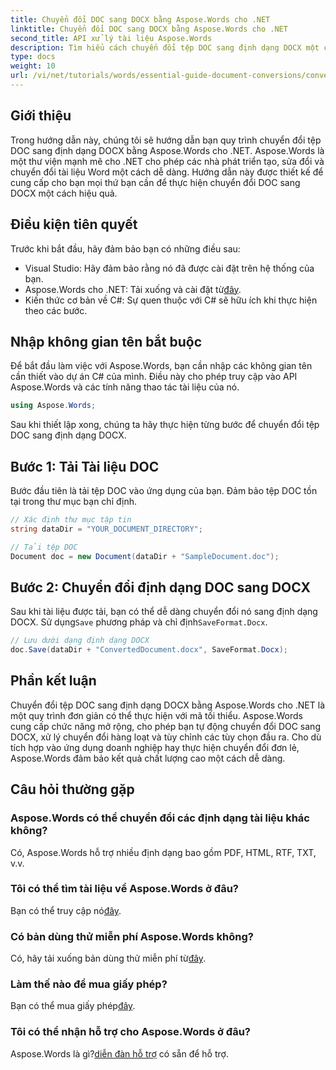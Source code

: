 ```yaml
---
title: Chuyển đổi DOC sang DOCX bằng Aspose.Words cho .NET
linktitle: Chuyển đổi DOC sang DOCX bằng Aspose.Words cho .NET
second_title: API xử lý tài liệu Aspose.Words
description: Tìm hiểu cách chuyển đổi tệp DOC sang định dạng DOCX một cách liền mạch bằng Aspose.Words cho .NET. Hướng dẫn từng bước của chúng tôi bao gồm các điều kiện tiên quyết, ví dụ về mã và các tùy chọn nâng cao.
type: docs
weight: 10
url: /vi/net/tutorials/words/essential-guide-document-conversions/convert-doc-to-docx/
---
```

## Giới thiệu

Trong hướng dẫn này, chúng tôi sẽ hướng dẫn bạn quy trình chuyển đổi tệp DOC sang định dạng DOCX bằng Aspose.Words cho .NET. Aspose.Words là một thư viện mạnh mẽ cho .NET cho phép các nhà phát triển tạo, sửa đổi và chuyển đổi tài liệu Word một cách dễ dàng. Hướng dẫn này được thiết kế để cung cấp cho bạn mọi thứ bạn cần để thực hiện chuyển đổi DOC sang DOCX một cách hiệu quả.

## Điều kiện tiên quyết

Trước khi bắt đầu, hãy đảm bảo bạn có những điều sau:
- Visual Studio: Hãy đảm bảo rằng nó đã được cài đặt trên hệ thống của bạn.
-  Aspose.Words cho .NET: Tải xuống và cài đặt từ[đây](https://releases.aspose.com/words/net/).
- Kiến thức cơ bản về C#: Sự quen thuộc với C# sẽ hữu ích khi thực hiện theo các bước.

## Nhập không gian tên bắt buộc

Để bắt đầu làm việc với Aspose.Words, bạn cần nhập các không gian tên cần thiết vào dự án C# của mình. Điều này cho phép truy cập vào API Aspose.Words và các tính năng thao tác tài liệu của nó.

```csharp
using Aspose.Words;
```

Sau khi thiết lập xong, chúng ta hãy thực hiện từng bước để chuyển đổi tệp DOC sang định dạng DOCX.

## Bước 1: Tải Tài liệu DOC

Bước đầu tiên là tải tệp DOC vào ứng dụng của bạn. Đảm bảo tệp DOC tồn tại trong thư mục bạn chỉ định.

```csharp
// Xác định thư mục tập tin
string dataDir = "YOUR_DOCUMENT_DIRECTORY";

// Tải tệp DOC
Document doc = new Document(dataDir + "SampleDocument.doc");
```

## Bước 2: Chuyển đổi định dạng DOC sang DOCX

 Sau khi tài liệu được tải, bạn có thể dễ dàng chuyển đổi nó sang định dạng DOCX. Sử dụng`Save` phương pháp và chỉ định`SaveFormat.Docx`.

```csharp
// Lưu dưới dạng định dạng DOCX
doc.Save(dataDir + "ConvertedDocument.docx", SaveFormat.Docx);
```

## Phần kết luận

Chuyển đổi tệp DOC sang định dạng DOCX bằng Aspose.Words cho .NET là một quy trình đơn giản có thể thực hiện với mã tối thiểu. Aspose.Words cung cấp chức năng mở rộng, cho phép bạn tự động chuyển đổi DOC sang DOCX, xử lý chuyển đổi hàng loạt và tùy chỉnh các tùy chọn đầu ra. Cho dù tích hợp vào ứng dụng doanh nghiệp hay thực hiện chuyển đổi đơn lẻ, Aspose.Words đảm bảo kết quả chất lượng cao một cách dễ dàng.

## Câu hỏi thường gặp

### Aspose.Words có thể chuyển đổi các định dạng tài liệu khác không?
Có, Aspose.Words hỗ trợ nhiều định dạng bao gồm PDF, HTML, RTF, TXT, v.v.

### Tôi có thể tìm tài liệu về Aspose.Words ở đâu?
 Bạn có thể truy cập nó[đây](https://reference.aspose.com/words/net/).

### Có bản dùng thử miễn phí Aspose.Words không?
 Có, hãy tải xuống bản dùng thử miễn phí từ[đây](https://releases.aspose.com/).

### Làm thế nào để mua giấy phép?
 Bạn có thể mua giấy phép[đây](https://purchase.conholdate.com/buy).

### Tôi có thể nhận hỗ trợ cho Aspose.Words ở đâu?
 Aspose.Words là gì?[diễn đàn hỗ trợ](https://forum.aspose.com/c/words/8) có sẵn để hỗ trợ.


